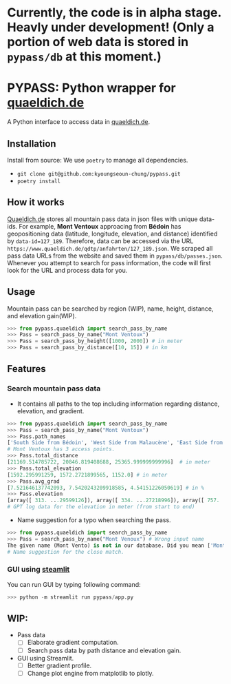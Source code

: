 # Currently, the code is in alpha stage. Heavly under development! (Only a portion of web data is stored in `pypass/db` at this moment.)
# PYPASS: Python wrapper for [quaeldich.de](https://www.quaeldich.de)

A Python interface to access data in [quaeldich.de](https://www.quaeldich.de).

## Installation

Install from source:
We use `poetry` to manage all dependencies.
- `git clone git@github.com:kyoungseoun-chung/pypass.git`
- `poetry install`

## How it works

[Quaeldich.de](https://www.quaeldich.de) stores all mountain pass data in json files with unique data-ids. For example, **Mont Ventoux** approacing from **Bédoin** has geopositioning data (latitude, longitude, elevation, and distance) identified by `data-id=127_189`. Therefore, data can be accessed via the URL `https://www.quaeldich.de/qdtp/anfahrten/127_189.json`. We scraped all pass data URLs from the website and saved them in `pypass/db/passes.json`. Whenever you attempt to search for pass information, the code will first look for the URL and process data for you.


## Usage

Mountain pass can be searched by region (WIP), name, height, distance, and elevation gain(WIP).

```python
>>> from pypass.quaeldich import search_pass_by_name
>>> Pass = search_pass_by_name("Mont Ventoux")
>>> Pass = search_pass_by_height([1000, 2000]) # in meter
>>> Pass = search_pass_by_distance([10, 15]) # in km
```

## Features

### Search mountain pass data

- It contains all paths to the top including information regarding distance, elevation, and gradient.
```python
>>> from pypass.quaeldich import search_pass_by_name
>>> Pass = search_pass_by_name("Mont Ventoux")
>>> Pass.path_names
['South Side from Bédoin', 'West Side from Malaucène', 'East Side from Sault']
# Mont Ventoux has 3 access points.
>>> Pass.total_distance
[21169.514785722, 20846.819408688, 25365.999999999996]  # in meter
>>> Pass.total_elevation
[1592.295991259, 1572.2721899565, 1152.0] # in meter
>>> Pass.avg_grad
[7.521646137742093, 7.5420243209918585, 4.54151226050619] # in %
>>> Pass.elevation
[array([ 313. ...29599126]), array([ 334. ...27218996]), array([ 757. ... ])]
# GPT log data for the elevation in meter (from start to end)
```

- Name suggestion for a typo when searching the pass.
```python
>>> from pypass.quaeldich import search_pass_by_name
>>> Pass = search_pass_by_name("Mont Venoux") # Wrong input name
The given name (Mont Vento) is not in our database. Did you mean ['Mont Ventoux']?
# Name suggestion for the close match.
```


### GUI using [steamlit](https://streamlit.io)

You can run GUI by typing following command:
```python
>>> python -m streamlit run pypass/app.py
```


## WIP:
- Pass data
    - [ ] Elaborate gradient computation.
    - [ ] Search pass data by path distance and elevation gain.
- GUI using Streamlit.
    - [ ] Better gradient profile.
    - [ ] Change plot engine from matplotlib to plotly.
